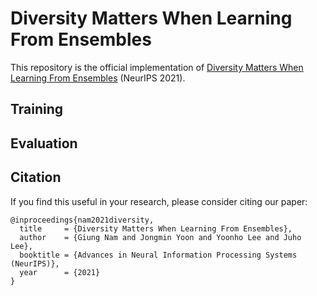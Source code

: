 # Diversity Matters When Learning From Ensembles

This repository is the official implementation of [Diversity Matters When Learning From Ensembles]() (NeurIPS 2021).

## Training

## Evaluation

## Citation

If you find this useful in your research, please consider citing our paper:
```
@inproceedings{nam2021diversity,
  title     = {Diversity Matters When Learning From Ensembles},
  author    = {Giung Nam and Jongmin Yoon and Yoonho Lee and Juho Lee},
  booktitle = {Advances in Neural Information Processing Systems (NeurIPS)},
  year      = {2021}
}
```
